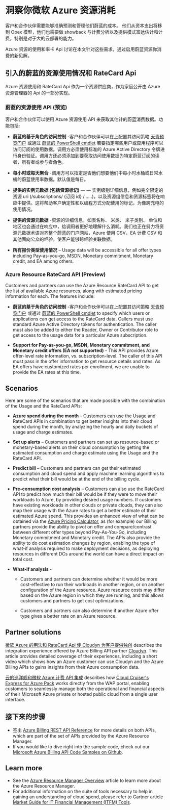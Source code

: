 <properties
   pageTitle="Gain insights into your Microsoft Azure resource consumption"
   description="Provides a conceptual overview of the Azure Billing Usage and RateCard APIs, which are used to provide insights into Azure resource consumption and trends."
   services="billing"
   documentationCenter=""
   authors="BryanLa"
   manager="mbaldwin"
   editor=""/>

<tags
   ms.service="billing"
   ms.devlang="na"
   ms.topic="article"
   ms.tgt_pltfrm="na"
   ms.workload="billing"
   ms.date="07/7/2015"
   ms.author="mobandyo;bryanla"/>

# 洞察你微软 Azure 资源消耗 

客户和合作伙伴需要能够准确预测和管理他们蔚蓝的成本。 他们从资本支出将移到 Opex 模型，他们也需要做 showback 与计费分析以及提供模式富达估计和计费，特别是对于大的云部署的能力。 

Azure 资源的使用和率卡 Api 讨论在本文针对这些需求，通过启用蔚蓝资源你消费的新见解。  

## 引入的蔚蓝的资源使用情况和 RateCard Api 

Azure 资源使用和 RateCard Api 作为一个资源供应商，作为家庭公开由 Azure 资源管理器的 Api 的一部分实现。  

### 蔚蓝的资源使用 API (预览)
客户和合作伙伴可以使用 Azure 资源使用 API 来获取其估计的蔚蓝消费数据。功能包括:
	
- **蔚蓝的基于角色的访问控制** -客户和合作伙伴可以在上配置其访问策略 [天青预览门户](https://portal.azure.com) 或通过 [蔚蓝的 PowerShell cmdlet](powershell-install-configure.md) 若要指定哪些用户或应用程序可以访问订阅的使用数据。调用方必须使用标准的 Azure Active Directory 令牌进行身份验证。调用方还必须添加到要获取访问使用数据为特定蔚蓝订阅的读者，所有者或参与者角色。

- **每小时或每天聚合** -调用方可以指定是否他们想要他们中每小时水桶或日常水桶的蔚蓝使用率数据。默认值是每日。

- **提供的实例元数据 (包括资源标记)** — — 实例级别详细信息，例如完全限定的资源 uri (/subscriptions/ {订阅 id} /......)，以及资源组信息和资源标签将在响应中提供。这将帮助客户确定性和以编程方式分配使用的标记，为像跨充电的使用情况。

- **提供的资源元数据** -资源的详细信息，如表名称、 米类、 米子类别、 单位和地区也会通过在响应中，给调用者更好地理解什么消耗。我们也正在努力将资源元数据术语对齐整个蔚蓝的门户网站，Azure 使用 CSV，EA 计费 CSV 和其他面向公众的经验，使客户能够跨经验关联数据。

- **所有报价类型使用情况** – Usage data will be accessible for all offer types including Pay-as-you-go, MSDN, Monetary commitment, Monetary credit, and EA among others.

### Azure Resource RateCard API (Preview)
Customers and partners can use the Azure Resource RateCard API to get the list of available Azure resources, along with estimated pricing information for each. The features include:

- **蔚蓝的基于角色的访问控制** -客户和合作伙伴可以在上配置其访问策略 [天青预览门户](https://portal.azure.com) 或通过 [蔚蓝的 PowerShell cmdlet](powershell-install-configure.md) to specify which users or applications can get access to the RateCard data. Callers must use standard Azure Active Directory tokens for authentication. The caller must also be added to either the Reader, Owner or Contributor role to get access to the usage data for a particular Azure subscription.
	
- **Support for Pay-as-you-go, MSDN, Monetary commitment, and Monetary credit offers (EA not supported)** - This API provides Azure offer-level rate information, vs. subscription-level.  The caller of this API must pass in the offer information to get resource details and rates.  As EA offers have customized rates per enrollment, we are unable to provide the EA rates at this time.

## Scenarios

Here are some of the scenarios that are made possible with the combination of the Usage and the RateCard APIs:

- **Azure spend during the month** - Customers can use the Usage and RateCard APIs in combination to get better insights into their cloud spend during the month, by analyzing the hourly and daily buckets of usage and charge estimates. 

- **Set up alerts** – Customers and partners can set up resource-based or monetary-based alerts on their cloud consumption by getting the estimated consumption and charge estimate using the Usage and the RateCard API.

- **Predict bill** – Customers and partners can get their estimated consumption and cloud spend and apply machine learning algorithms to predict what their bill would be at the end of the billing cycle.

- **Pre-consumption cost analysis** – Customers can also use the RateCard API to predict how much their bill would be if they were to move their workloads to Azure, by providing desired usage numbers. If customers have existing workloads in other clouds or private clouds, they can also map their usage with the Azure rates to get a better estimate of their estimated Azure spend. This provides an enhanced view of what can be obtained via the [Azure Pricing Calculator](http://azure.microsoft.com/pricing/calculator/), as (for example) our Billing partners provide the ability to pivot on offer and compare/contrast between different offer types beyond Pay-As-You-Go, including Monetary commitment and Monetary credit. The APIs also provide the ability to do cost estimation changes by region, enabling the type of what-if analysis required to make deployment decisions, as deploying resources in different DCs around the world can have a direct impact on total cost.

- **What-if analysis** -

	- Customers and partners can determine whether it would be more cost-effective to run their workloads in another region, or on another configuration of the Azure resource. Azure resource costs may differ based on the Azure region in which they are running, and this allows customers and partners to get cost optimizations.

	- Customers and partners can also determine if another Azure offer type gives a better rate on an Azure resource.

## Partner solutions

[微软 Azure 的用法和 RateCard Api 使 Cloudyn 为客户提供独创](billing-usage-rate-card-partner-solution-cloudyn.md) describes the integration experience offered by Azure Billing API partner [Cloudyn](https://www.cloudyn.com/microsoft-azure/).  This article provides detailed coverage of their experiences, including a short video which shows how an Azure customer can use Cloudyn and the Azure Billing APIs to gains insights from their Azure consumption data. 

[云的巡洋舰和微软 Azure 计费 API 集成](billing-usage-rate-card-partner-solution-cloudcruiser.md) describes how [Cloud Cruiser's Express for Azure Pack](http://www.cloudcruiser.com/partners/microsoft/) works directly from the  WAP portal, enabling customers to seamlessly manage both the operational and financial aspects of their Microsoft Azure private or hosted public cloud from a single user interface.   

## 接下来的步骤
+ 签出 [Azure Billing REST API Reference](https://msdn.microsoft.com/library/azure/1ea5b323-54bb-423d-916f-190de96c6a3c) for more details on both APIs, which are part of the set of APIs provided by the Azure Resource Manager.
+ If you would like to dive right into the sample code, check out our [Microsoft Azure Billing API Code Samples on Github](https://github.com/Azure/BillingCodeSamples).

## Learn more
+ See the [Azure Resource Manager Overview](resource-group-overview.md) article to learn more about the Azure Resource Manager.
+ For additional information on the suite of tools necessary to help in gaining an understanding of cloud spend, please refer to  Gartner article [Market Guide for IT Financial Management (ITFM) Tools](http://www.gartner.com/technology/reprints.do?id=1-212F7AL&ct=140909&st=sb).


